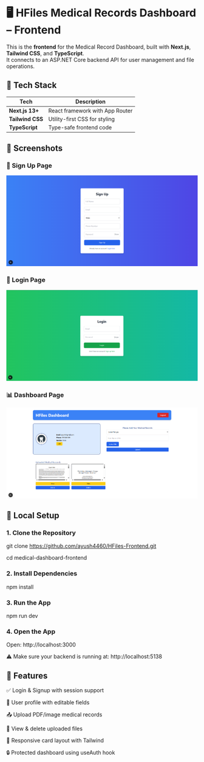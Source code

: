 # 🖥️ HFiles Medical Records Dashboard – Frontend

This is the **frontend** for the Medical Record Dashboard, built with **Next.js**, **Tailwind CSS**, and **TypeScript**.  
It connects to an ASP.NET Core backend API for user management and file operations.


## 🧩 Tech Stack

| Tech            | Description                         |
|-----------------|-------------------------------------|
| **Next.js 13+** | React framework with App Router     |
| **Tailwind CSS**| Utility-first CSS for styling       |
| **TypeScript**  | Type-safe frontend code             |



## 📸 Screenshots

### 📝 Sign Up Page
![Sign Up](./public/screenshots/signup.png)

### 🔐 Login Page
![Login](./public/screenshots/login.png)

### 📊 Dashboard Page
![Dashboard](./public/screenshots/dashboard.png)



## 🚀 Local Setup

### 1. Clone the Repository

git clone https://github.com/ayush4460/HFiles-Frontend.git

cd medical-dashboard-frontend


### 2. Install Dependencies

npm install


### 3. Run the App

npm run dev


### 4. Open the App

Open: http://localhost:3000

⚠️ Make sure your backend is running at: http://localhost:5138




## 🔐 Features

✅ Login & Signup with session support

👤 User profile with editable fields

📤 Upload PDF/image medical records

📁 View & delete uploaded files

🎨 Responsive card layout with Tailwind

🔒 Protected dashboard using useAuth hook
